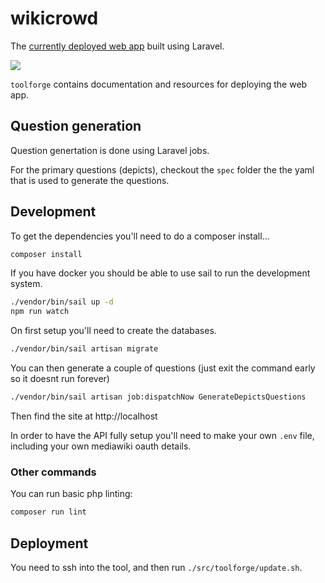 # wikicrowd

The [currently deployed web app](https://wikicrowd.toolforge.org) built using Laravel.

![](https://i.imgur.com/mn5wRiQ.png)

`toolforge` contains documentation and resources for deploying the web app.

## Question generation

Question genertation is done using Laravel jobs.

For the primary questions (depicts), checkout the `spec` folder the the yaml that is used to generate the questions.

## Development

To get the dependencies you'll need to do a composer install...

```sh
composer install
```

If you have docker you should be able to use sail to run the development system.

```sh
./vendor/bin/sail up -d
npm run watch
```

On first setup you'll need to create the databases.

```sh
./vendor/bin/sail artisan migrate
```

You can then generate a couple of questions (just exit the command early so it doesnt run forever)

```sh
./vendor/bin/sail artisan job:dispatchNow GenerateDepictsQuestions
```

Then find the site at http://localhost

In order to have the API fully setup you'll need to make your own `.env` file, including your own mediawiki oauth details.

### Other commands

You can run basic php linting:

```sh
composer run lint
```

## Deployment

You need to ssh into the tool, and then run `./src/toolforge/update.sh`.
